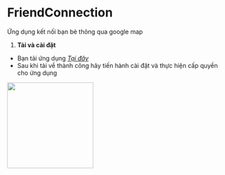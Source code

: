 # FriendConnection
Ứng dụng kết nối bạn bè thông qua google map

1. **Tải và cài đặt**
  - Bạn tải ứng dụng <a href="https://drive.google.com/file/d/1Q3D2WB-HU9wc1GIhVj0yvJqsk28QPSfn/view">_Tại đây_</a>
  - Sau khi tải về thành công hãy tiến hành cài đặt và thực hiện cấp quyền cho ứng dụng
  
<img src="" width="200"/>
  
